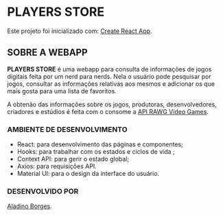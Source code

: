 # PLAYERS STORE

Este projeto foi inicializado com: [Create React App](https://github.com/facebook/create-react-app).

## SOBRE A WEBAPP

**PLAYERS STORE** é uma webapp para consulta de informações de jogos digitais feita por um nerd para nerds. Nela o usuário pode pesquisar por jogos, consultar as informações relativas aos mesmos e adicionar os que mais gosta para uma lista de favoritos.

A obtenão das informações sobre os jogos, produtoras, desenvolvedores, criadores e estúdios é feita com o consome a [API RAWG Vídeo Games](https://api.rawg.io/docs).

### AMBIENTE DE DESENVOLVIMENTO

- React: para desenvolvimento das páginas e componentes;
- Hooks: para trabalhar com os estados e ciclos de vida ;
- Context API: para gerir o estado global;
- Axios: para requisições API.
- Material UI: para o design da interface do usuário.

### DESENVOLVIDO POR

[Aladino Borges](https://www.linkedin.com/in/aladinoborges).
